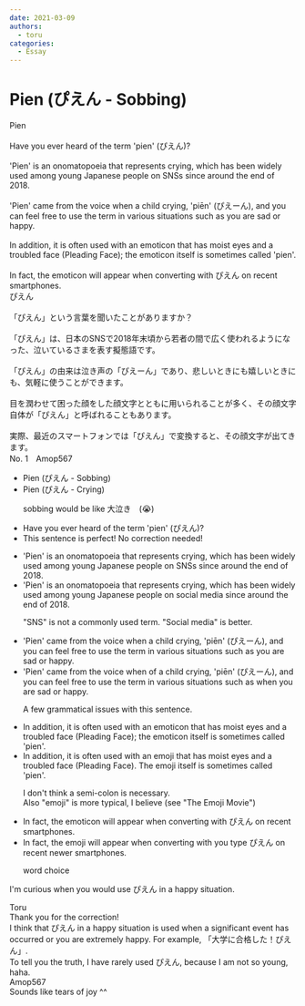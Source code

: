 ```yaml
---
date: 2021-03-09
authors:
  - toru
categories:
  - Essay
---
```


<h1 id="subject_show">Pien (ぴえん - Sobbing)</h1>
<div class="date" hidden>Mar 9, 2021 12:30</div>
<div id="post"><div id="body_show_ori">
Pien<br/><br/>Have you ever heard of the term 'pien' (ぴえん)?<br/><br/>'Pien' is an onomatopoeia that represents crying, which has been widely used among young Japanese people on SNSs since around the end of 2018.<br/><br/>'Pien' came from the voice when a child crying, 'piēn' (ぴえーん), and you can feel free to use the term in various situations such as you are sad or happy.<br/><br/>In addition, it is often used with an emoticon that has moist eyes and a troubled face (Pleading Face); the emoticon itself is sometimes called 'pien'.<br/><br/>In fact, the emoticon will appear when converting with ぴえん on recent smartphones.
</div></div>

<!-- more -->

<div id="post_ja"><div id="body_show_mo">
ぴえん<br/><br/>「ぴえん」という言葉を聞いたことがありますか？<br/><br/>「ぴえん」は、日本のSNSで2018年末頃から若者の間で広く使われるようになった、泣いているさまを表す擬態語です。<br/><br/>「ぴえん」の由来は泣き声の「ぴえーん」であり、悲しいときにも嬉しいときにも、気軽に使うことができます。<br/><br/>目を潤わせて困った顔をした顔文字とともに用いられることが多く、その顔文字自体が「ぴえん」と呼ばれることもあります。<br/><br/>実際、最近のスマートフォンでは「ぴえん」で変換すると、その顔文字が出てきます。
</div></div>
<div id="block"><div class="first_name"> No. 1　<span class="just_name">Amop567</span></div><div id="block2">
<ul class="correction_field">
<li class="incorrect">Pien (ぴえん - Sobbing)</li>
<li class="corrected correct">
Pien (ぴえん - <span class="f_blue">Crying</span>)
<p class="correction_comment">sobbing would be like 大泣き　(😭)</p>
</li>
</ul>
<ul class="correction_field">
<li class="incorrect">Have you ever heard of the term 'pien' (ぴえん)?</li>
<li class="corrected perfect">This sentence is perfect! No correction needed!</li>
</ul>
<ul class="correction_field">
<li class="incorrect">'Pien' is an onomatopoeia that represents crying, which has been widely used among young Japanese people on SNSs since around the end of 2018.</li>
<li class="corrected correct">
'Pien' is an onomatopoeia that represents crying, which has been widely used among young Japanese people on <span class="f_blue">social media</span> since around the end of 2018.
<p class="correction_comment">"SNS" is not a commonly used term. "Social media" is better.</p>
</li>
</ul>
<ul class="correction_field">
<li class="incorrect">'Pien' came from the voice when a child crying, 'piēn' (ぴえーん), and you can feel free to use the term in various situations such as you are sad or happy.</li>
<li class="corrected correct">
'Pien' came from the voice <span class="sline"><span class="f_red">when</span></span> <span class="f_blue">of</span> a child crying, 'piēn' (ぴえーん), and you can feel free to use the term in various situations such as <span class="f_blue">when </span>you are sad or happy.
<p class="correction_comment">A few grammatical issues with this sentence.</p>
</li>
</ul>
<ul class="correction_field">
<li class="incorrect">In addition, it is often used with an emoticon that has moist eyes and a troubled face (Pleading Face); the emoticon itself is sometimes called 'pien'.</li>
<li class="corrected correct">
In addition, it is often used with an emo<span class="f_blue">ji</span> that has moist eyes and a troubled face (Pleading Face)<span class="f_blue">.</span> <span class="f_blue">T</span>he emo<span class="f_blue">ji</span> itself is sometimes called 'pien'.
<p class="correction_comment">I don't think a semi-colon is necessary. <br/>Also "emoji" is more typical, I believe (see "The Emoji Movie")</p>
</li>
</ul>
<ul class="correction_field">
<li class="incorrect">In fact, the emoticon will appear when converting with ぴえん on recent smartphones.</li>
<li class="corrected correct">
In fact, the emo<span class="f_blue">ji</span> will appear when <span class="f_red"><span class="sline">converting with</span></span> <span class="f_blue">you type </span>ぴえん on <span class="sline"><span class="f_red">recent</span></span> <span class="f_blue">newer</span> smartphones.
<p class="correction_comment">word choice</p>
</li>
</ul>
<p class="comment_small">
 I'm curious when you would use ぴえん in a happy situation.
</p>

</div><div class="name"><span class="just_name">Toru</span><br>
Thank you for the correction!<br/>I think that ぴえん in a happy situation is used when a significant event has occurred or you are extremely happy. For example, 「大学に合格した！ぴえん」.<br/>To tell you the truth, I have rarely used ぴえん, because I am not so young, haha.
</div>
<div class="name"><span class="just_name">Amop567</span><br>
Sounds like tears of joy ^^
</div>
</div>
